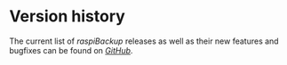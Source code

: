 # Version history

The current list of *raspiBackup* releases as well as their new features and
bugfixes can be found on [*GitHub*](https://github.com/framps/raspiBackup/releases).

[.status]: translated
[.source]: https://www.linux-tips-and-tricks.de/de/raspibackupcategoried/432-raspibackup-versionshistorie
[.source]: https://www.linux-tips-and-tricks.de/en/raspibackupcategorye/433-raspibackup-versionshistory


